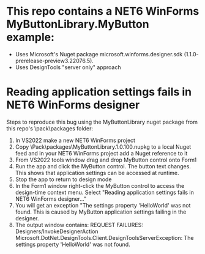 # This repo contains a NET6 WinForms MyButtonLibrary.MyButton example:
- Uses Microsoft's Nuget package microsoft.winforms.designer.sdk (1.1.0-prerelease-preview3.22076.5).
- Uses DesignTools "server only" approach

# Reading application settings fails in NET6 WinForms designer
Steps to reproduce this bug using the MyButtonLibrary nuget package from this repo's \pack\packages folder:
1) In VS2022 make a new NET6 WinForms project
2) Copy \Pack\packages\MyButtonLibrary.1.0.100.nupkg to a local Nuget feed and in your NET6 WinForms project add a Nuget reference to it
3) From VS2022 tools window drag and drop MyButton control onto Form1
4) Run the app and click the MyButton control. The button text changes. This shows that application settings can be accessed at runtime.
5) Stop the app to return to design mode
6) In the Form1 window right-click the MyButton control to access the design-time context menu. Select "Reading application settings fails in NET6 WinForms designer..."
7) You will get an exception "The settings property 'HelloWorld' was not found. This is caused by MyButton application settings failing in the designer. 
8) The output window contains: REQUEST FAILURES: Designers/InvokeDesignerAction Microsoft.DotNet.DesignTools.Client.DesignToolsServerException: The settings property 'HelloWorld' was not found.


